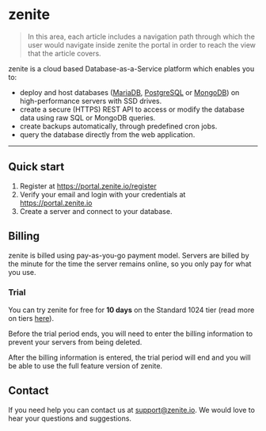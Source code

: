 # zenite

> In this area, each article includes a navigation path through which the user would navigate inside zenite the portal in order to reach the view that the article covers.

zenite is a cloud based Database-as-a-Service platform which enables you to:

* deploy and host databases ([MariaDB](https://mariadb.org/), [PostgreSQL](https://www.postgresql.org/) or [MongoDB](https://www.mongodb.com/)) on high-performance servers with SSD drives.
* create a secure (HTTPS) REST API to access or modify the database data using raw SQL or MongoDB queries.
* create backups automatically, through predefined cron jobs.
* query the database directly from the web application.

***

## Quick start

1. Register at https://portal.zenite.io/register
2. Verify your email and login with your credentials at https://portal.zenite.io
3. Create a server and connect to your database.

## Billing

zenite is billed using pay-as-you-go payment model. Servers are billed by the minute for the time the server remains online, so you only pay for what you use.

### Trial

You can try zenite for free for **10 days** on the Standard 1024 tier (read more on tiers [here](start/pricing.md)).

Before the trial period ends, you will need to enter the billing information to prevent your servers from being deleted.

After the billing information is entered, the trial period will end and you will be able to use the full feature version of zenite.

## Contact

If you need help you can contact us at [support@zenite.io](mailto:support@zenite.io). We would love to hear your questions and suggestions.
